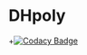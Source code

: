 # DHpoly

+[![Codacy Badge](https://api.codacy.com/project/badge/Grade/578b1341c1304809b202d41540b4f6cc)](https://app.codacy.com/app/ricokritzer/DHpoly?utm_source=github.com&utm_medium=referral&utm_content=koehler1000/DHpoly&utm_campaign=badger)
